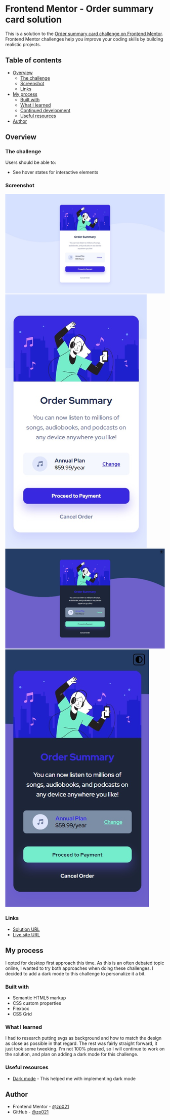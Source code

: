 # Frontend Mentor - Order summary card solution

This is a solution to the [Order summary card challenge on Frontend Mentor](https://www.frontendmentor.io/challenges/order-summary-component-QlPmajDUj). Frontend Mentor challenges help you improve your coding skills by building realistic projects. 

## Table of contents

- [Overview](#overview)
  - [The challenge](#the-challenge)
  - [Screenshot](#screenshot)
  - [Links](#links)
- [My process](#my-process)
  - [Built with](#built-with)
  - [What I learned](#what-i-learned)
  - [Continued development](#continued-development)
  - [Useful resources](#useful-resources)
- [Author](#author)

## Overview

### The challenge

Users should be able to:

- See hover states for interactive elements

### Screenshot

![](./desktop.jpg)
![](./mobile.jpg)
![](./desktop-dark.jpg)
![](./mobile-dark.jpg)

### Links

- [Solution URL](https://www.frontendmentor.io/solutions/my-solution-for-the-order-summary-component-challenge-dark-mode-F8U1FjkgzY)
- [Live site URL](https://zp021-order-summary-component.netlify.app/)

## My process

I opted for desktop first approach this time. As this is an often debated topic online, I wanted to try both approaches when doing these challenges. I decided to add a dark mode to this challenge to personalize it a bit.

### Built with

- Semantic HTML5 markup
- CSS custom properties
- Flexbox
- CSS Grid

### What I learned

I had to research putting svgs as background and how to match the design as close as possible in that regard. The rest was fairly straight forward, it just took some tweeking. I'm not 100% pleased, so I will continue to work on the solution, and plan on adding a dark mode for this challenge.


### Useful resources

- [Dark mode](https://codepen.io/kevinpowell/pen/EMdjOV) - This helped me with implementing dark mode

## Author

- Frontend Mentor - [@zp021](https://www.frontendmentor.io/profile/zp021)
- GitHub - [@zp021](https://github.com/zp021)

